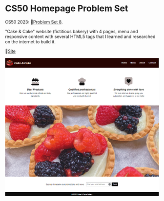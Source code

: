 # CS50 Homepage Problem Set

CS50 2023: 🔗[Problem Set 8](https://cs50.harvard.edu/x/2023/psets/8/).

"Cake & Cake" website (fictitious bakery) with 4 pages, menu and responsive content with several HTML5 tags that I learned and researched on the internet to build it.

🔗[Site](https://matheussiedler.github.io/cake-shop-cs50/)

![Cake & Cake Homepage](https://github.com/matheussiedler/cake-shop-cs50/blob/main/website-print.png)
